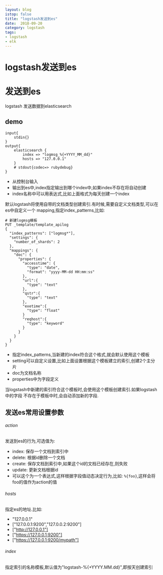 ```yaml
---
layout: blog
istop: false
title: "logstash发送到es"
date:  2018-09-20
category: logstash
tags:
- logstash
- elk
---
```


logstash发送到es
===

# 发送到es
logstash 发送数据到elasticsearch
## demo
```
input{
	stdin{}
}
output{
	elasticsearch {
		index => "logmsg_%{+YYYY_MM_dd}"
		hosts => "127.0.0.1"
	}
	# stdout{codec=> rubydebug}
}
```
* 从控制台输入
* 输出到es中,index指定输出到哪个index中,如果index不存在将自动创建
* index名称中可以用表达式,比如上面格式为每天创建一个index

默认logstash将使用自带的文档类型创建索引.有时候,需要自定义文档类型,可以在es中自定义一个
mapping,指定index_patterns,比如:
```
# 新建logmsg模板
PUT _template/template_apilog
{
  "index_patterns": ["logmsg*"],
  "settings": {
    "number_of_shards": 2
  },
  "mappings": {
    "doc": {
      "properties": {
        "accesstime": {
          "type": "date",
          "format": "yyyy-MM-dd HH:mm:ss"
        },
        "url":{
          "type": "text"
        },
        "qstr":{
          "type": "text"
        },
        "exetime":{
          "type": "float"
        }
        "reqhost":{
          "type": "keyword"
        }
      }
    }
  }
}
```
* 指定index_patterns,当新建的index符合这个格式,就会默认使用这个模板
* setting可以自定义设置,比如上面设置根据这个模板建立的索引,创建2个主分片
* doc为文档名称
* properties中为字段定义

当logstash中新建的索引符合这个模板时,会使用这个模板创建索引.如果logstash中的字段
不存在于模板中时,会自动添加新的字段.

## 发送es常用设置参数
###### action
发送到es的行为,可选值为:
* index: 保存一个文档到索引中
* delete: 根据id删除一个文档
* create: 保存文档到索引中,如果这个id的文档已经存在,则失败
* update: 更新文档根据id
* 可以这个为一个表达式,这样根据字段值动态决定行为,比如: `%{foo}`,这样会将foo的值作为action的值

###### hosts
指定es的地址.比如:
* "127.0.0.1"
* ["127.0.0.1:9200","127.0.0.2:9200"]
* ["http://127.0.0.1"]
* ["https://127.0.0.1:9200"]
* ["https://127.0.0.1:9200/mypath"]

###### index
指定索引的名称模板,默认值为"logstash-%{+YYYY.MM.dd}",即按天创建索引
